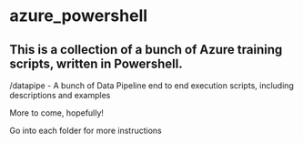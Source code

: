  # azure_powershell
 
## This is a collection of a bunch of Azure training scripts, written in Powershell.

/datapipe - A bunch of Data Pipeline end to end execution scripts, including descriptions and examples

More to come, hopefully!

Go into each folder for more instructions

